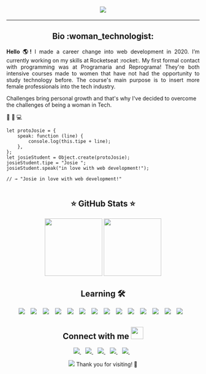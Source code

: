 <!-- <img src="https://readme-typing-svg.herokuapp.com?color=7049F7&center=true&lines=Hello+Devs%2C+welcome+aboard!;My+name+is+Joseane...;but+you+can+call+me+Josie."/> -->
<h1 align='center' >
<img src= "https://readme-typing-svg.herokuapp.com?color=7F4B9B&lines=Hello+Devs!++Welcome+aboard.;My+name+is+Joseane...;but+you+can+call+me+Josie;Always+learning+new+things%7C"/>
</h1>
<!--  <h1 align='center'>
<img src="https://github.com/TheDudeThatCode/TheDudeThatCode/blob/master/Assets/Hi.gif" width="29px"> Hello Devs, welcome aboard! <img src="https://github.com/TheDudeThatCode/TheDudeThatCode/blob/master/Assets/Earth.gif" width="24px"> 
</h1> -->
<hr/>
<h2 align='center'>Bio :woman_technologist: </h2>
<p align='justify'>
 <b> Hello 🌎! </b> I made a career change into web development in 2020.  I’m currently working on my skills at Rocketseat :rocket:. My first formal contact with programming was at Programaria and Reprograma! They're both intensive courses made to women that have not had the opportunity to study technology before. The course's main purpose is to insert more female professionals into the tech industry. </p>  
 
 <p>Challenges bring personal growth and that's why I've decided to overcome the challenges of being a woman in Tech. </p>  
 
 👧 🤝 💻 
```
let protoJosie = {
    speak: function (line) {
        console.log(this.tipe + line);
    },
};
let josieStudent = Object.create(protoJosie);
josieStudent.tipe = "Josie ";
josieStudent.speak("in love with web development!");

// → "Josie in love with web development!"
 
```
<!--let joseane = {}; 
joseane.says = function(line) { 
console.log("Joseane says: " + line + ''); 
};

joseane.says("I'm learning every day to allow the space between where I am and where I want to be to inspire me and not terrify me.");
// Inspired by Tracee Ellis Ross --> 

<!-- 
<p align='justufy'>
 <!-- <img src="https://github.com/TheDudeThatCode/TheDudeThatCode/blob/master/Assets/Rocket.gif" width="18px"> -->
  <!--  <b> For more information, please visit: </b>  
 <!--<img src="https://github.com/TheDudeThatCode/TheDudeThatCode/blob/master/Assets/Medal.gif" width="20px"> -->
   <!--  <a href='https://www.programaria.org/'>Programaria ♥️</a> 
  <a href='https://reprograma.com.br/'> Reprograma</a>
 <img src="https://github.com/TheDudeThatCode/TheDudeThatCode/blob/master/Assets/Rocket.gif" width="18px"> 
 </p>
 <p>  <img align="up" width="1000" height="auto" src="https://reprograma.com.br/assets/img/cursos-03.png" alt="My cool logo"/> </p>
  </p>  -->

<h2 align='center'> ⭐ GitHub Stats ⭐ </h2>
<p align='center'>
 <a href="#"> <img height="150em" src="https://github-readme-stats.vercel.app/api?username=Joseane-Guedes&show_icons=true&count_private=true&theme=buefy"></a>
 <a href="#"> <img height="150em"  src = "https://github-readme-stats-eight-theta.vercel.app/api/top-langs/?username=Joseane-Guedes&layout=compact&langs_count=8&theme=buefy"></a>
</p>
<h2 align='center'> <b> Learning 🛠️   </b></h2> 

<p align='center'>
  <img src="https://img.shields.io/badge/Visual_Studio_Code-0078D4?style=for-the-badge&logo=visual%20studio%20code&logoColor=white" /> &nbsp;&nbsp;
  <img src="https://img.shields.io/badge/HTML5-E34F26?style=for-the-badge&logo=html5&logoColor=white" /> &nbsp;&nbsp;
  <img src="https://img.shields.io/badge/CSS-239120?&style=for-the-badge&logo=css3&logoColor=white" /> &nbsp;&nbsp;
  <img src="https://img.shields.io/badge/JavaScript-323330?style=for-the-badge&logo=javascript&logoColor=F7DF1E" /> &nbsp;&nbsp;
  <img src="https://img.shields.io/badge/Ruby-CC342D?style=for-the-badge&logo=ruby&logoColor=white" /> &nbsp;&nbsp;
  <img src="https://img.shields.io/badge/Python-14354C?style=for-the-badge&logo=python&logoColor=white" /> &nbsp;&nbsp;
  <img src="https://img.shields.io/badge/Git-F05032?style=for-the-badge&logo=git&logoColor=white" /> &nbsp;&nbsp;
  <img src="https://img.shields.io/badge/GitHub-100000?style=for-the-badge&logo=github&logoColor=white" /> &nbsp;&nbsp;
  <img src="https://img.shields.io/badge/shell_script%20-%23121011.svg?&style=for-the-badge&logo=gnu-bash&logoColor=white"/> &nbsp;&nbsp;  
  <img src="https://img.shields.io/badge/React-20232A?style=for-the-badge&logo=react&logoColor=white"/> &nbsp;&nbsp; 
   <img src="https://img.shields.io/badge/Next-black?style=for-the-badge&logo=next.js&logoColor=white"/> &nbsp;&nbsp; 
   <img src="https://img.shields.io/badge/styled--components-DB7093?style=for-the-badge&logo=styled-components&logoColor=white"/> &nbsp;&nbsp;
  <img src="https://img.shields.io/badge/SASS-hotpink.svg?style=for-the-badge&logo=SASS&logoColor=white"/> &nbsp;&nbsp; 
  <img src="https://img.shields.io/badge/typescript-%23007ACC.svg?style=for-the-badge&logo=typescript&logoColor=white"/> &nbsp;&nbsp; 
 </p>

<h2 align='center'> Connect with me <img src="https://github.com/TheDudeThatCode/TheDudeThatCode/blob/master/Assets/Handshake.gif" height="32px">
</h2> 
<p align='center'>
  
  <a target="_blank" href="https://www.linkedin.com/in/joseane-guedes/">
    <img src="https://img.shields.io/badge/linkedin-%230077B5.svg?&style=for-the-badge&logo=linkedin&logoColor=white" />
  </a>&nbsp;&nbsp;
  <a target="_blank" href="https://www.instagram.com/josie_codes/">
    <img src="https://img.shields.io/badge/instagram-%23E4405F.svg?&style=for-the-badge&logo=instagram&logoColor=white" />        
  </a>&nbsp;&nbsp;
  <a target="_blank" href="https://github.com/Joseane-Guedes">
    <img src="https://img.shields.io/badge/GitHub-100000?style=for-the-badge&logo=github&logoColor=white" />        
  </a>&nbsp;&nbsp;
  <a target="_blank" href="mailto:joseane_23@hotmail.com">
  <img src="https://img.shields.io/badge/Microsoft_Outlook-0078D4?style=for-the-badge&logo=microsoft-outlook&logoColor=white" />
  </a>&nbsp;&nbsp;
  <a target="_blank" href="https://twitter.com/JoseaneGuedes8?s=08">
  <img src= "https://img.shields.io/badge/Twitter-1DA1F2?style=for-the-badge&logo=twitter&logoColor=white" />
  </a>&nbsp;&nbsp;
</p>

<p align='center'>
  <a href="#"><img src="https://badges.pufler.dev/visits/Joseane-Guedes/Joseane-Guedes"></a> Thank you for visiting! 🎉
</p>

